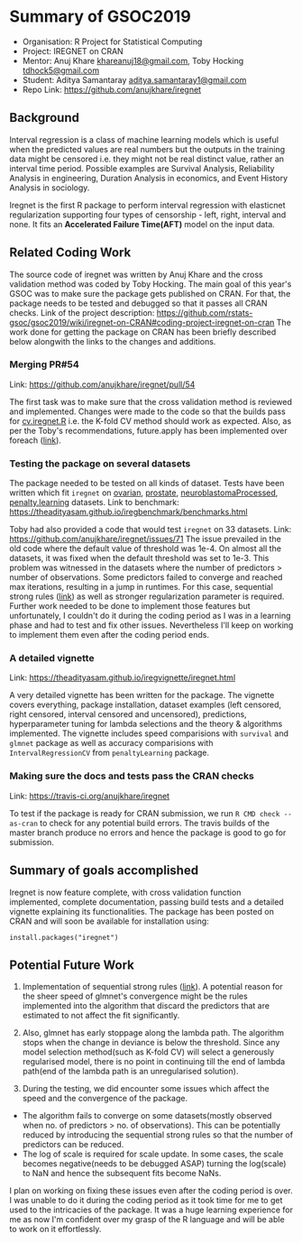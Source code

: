 # Summary of GSOC2019

* Organisation: R Project for Statistical Computing
* Project: IREGNET on CRAN
* Mentor: Anuj Khare <khareanuj18@gmail.com>, Toby Hocking <tdhock5@gmail.com>
* Student: Aditya Samantaray <aditya.samantaray1@gmail.com>
* Repo Link: https://github.com/anujkhare/iregnet

## Background
Interval regression is a class of machine learning models which is useful when the predicted values are real numbers but
the outputs in the training data might be censored i.e. they might not be real distinct value, rather an interval time period.
Possible examples are Survival Analysis, Reliability Analysis in engineering, Duration Analysis in economics, and 
Event History Analysis in sociology.

Iregnet is the first R package to perform interval regression with elasticnet regularization supporting four types of 
censorship - left, right, interval and none. It fits an **Accelerated Failure Time(AFT)** model on the input data.

## Related Coding Work
The source code of iregnet was written by Anuj Khare and the cross validation method was coded by Toby Hocking. The main goal
of this year's GSOC was to make sure the package gets published on CRAN. For that, the package needs to be tested and debugged
so that it passes all CRAN checks. 
Link of the project description: https://github.com/rstats-gsoc/gsoc2019/wiki/iregnet-on-CRAN#coding-project-iregnet-on-cran 
The work done for getting the package on CRAN has been briefly described below alongwith the links to the changes and additions.

### Merging PR#54
Link: https://github.com/anujkhare/iregnet/pull/54 

The first task was to make sure that the cross validation method is reviewed and implemented. Changes were made to the code 
so that the builds pass for [cv.iregnet.R](https://github.com/anujkhare/iregnet/blob/master/R/cv.iregnet.R) i.e. the K-fold
CV method should work as expected. Also, as per the Toby's recommendations, future.apply has been implemented over foreach 
([link](https://github.com/anujkhare/iregnet/issues/69)).

### Testing the package on several datasets

The package needed to be tested on all kinds of dataset. Tests have been written which fit `iregnet` on [ovarian](https://github.com/anujkhare/iregnet/blob/master/tests/testthat/test_survival_glmnet.R), [prostate](https://github.com/anujkhare/iregnet/blob/master/tests/testthat/test_elemStatsLearn.R), 
[neuroblastomaProcessed](https://github.com/anujkhare/iregnet/blob/master/tests/testthat/test_all_open.R#L50), [penalty.learning](https://github.com/anujkhare/iregnet/blob/master/tests/testthat/test_cv.R#L6) datasets.
Link to benchmark: https://theadityasam.github.io/iregbenchmark/benchmarks.html

Toby had also provided a code that would test `iregnet` on 33 datasets.
Link: https://github.com/anujkhare/iregnet/issues/71
The issue prevailed in the old code where the default value of threshold was 1e-4. On almost all the datasets, it
was fixed when the default threshold was set to 1e-3. This problem was witnessed in the datasets where the 
number of predictors > number of observations. Some predictors failed to converge and reached max iterations, resulting in a jump 
in runtimes. For this case, sequential strong rules ([link](https://www.ncbi.nlm.nih.gov/pmc/articles/PMC4262615/)) as well as stronger regularization parameter is required.
Further work needed to be done to implement those features but unfortunately, I couldn't do it during the coding period as I was in 
a learning phase and had to test and fix other issues. Nevertheless I'll keep on working to implement them even after the coding period ends.

### A detailed vignette 
Link: https://theadityasam.github.io/iregvignette/iregnet.html

A very detailed vignette has been written for the package. The vignette covers everything, package installation, dataset 
examples (left censored, right censored, interval censored and uncensored), predictions, hyperparameter tuning for lambda selections
and the theory & algorithms implemented. The vignette includes speed comparisions with `survival` and `glmnet` package as well as
accuracy comparisions with `IntervalRegressionCV` from `penaltyLearning` package.

### Making sure the docs and tests pass the CRAN checks
Link: https://travis-ci.org/anujkhare/iregnet

To test if the package is ready for CRAN submission, we run `R CMD check --as-cran` to check for any potential build errors.
The travis builds of the master branch produce no errors and hence the package is good to go for submission.

## Summary of goals accomplished

Iregnet is now feature complete, with cross validation function implemented, complete documentation, passing build tests and 
a detailed vignette explaining its functionalities. The package has been posted on CRAN and will soon be available for installation using:
```
install.packages("iregnet")
```


## Potential Future Work

1) Implementation of sequential strong rules ([link](https://www.ncbi.nlm.nih.gov/pmc/articles/PMC4262615/)). A potential reason for
the sheer speed of glmnet's convergence might be the rules implemented into the algorithm that discard the predictors that are
estimated to not affect the fit significantly.

2) Also, glmnet has early stoppage along the lambda path. The algorithm stops when the change in deviance is below the threshold.
Since any model selection method(such as K-fold CV) will select a generously regularised model, there is no point in continuing
till the end of lambda path(end of the lambda path is an unregularised solution).

3) During the testing, we did encounter some issues which affect the speed and the convergence of the package.
* The algorithm fails to converge on some datasets(mostly observed when no. of predictors > no. of observations). This can be 
potentially reduced by introducing the sequential strong rules so that the number of predictors can be reduced.
* The log of scale is required for scale update. In some cases, the scale becomes negative(needs to be debugged ASAP) turning the
log(scale) to NaN and hence the subsequent fits become NaNs. 

I plan on working on fixing these issues even after the coding period is over. I was unable to do it during the coding period 
as it took time for me to get used to the intricacies of the package. It was a huge learning experience for me as now 
I'm confident over my grasp of the R language and will be able to work on it effortlessly.

